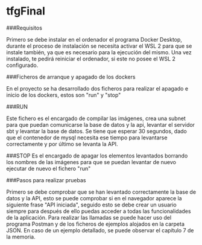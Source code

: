 # tfgFinal

###Requisitos

Primero se debe instalar en el ordenador el programa Docker Desktop, durante el proceso de instalación se necesita activar el WSL 2 para que se instale también, ya que es necesario para la ejecución del mismo.
Una vez instalado, te pedirá reiniciar el ordenador, si este no posee el WSL 2 configurado.

###Ficheros de arranque y apagado de los dockers

En el proyecto se ha desarrollado dos ficheros para realizar el apagado e inicio de los dockers, estos son "run" y "stop"

###RUN

Este fichero es el encargado de compilar las imágenes, crea una subnet para que puedan comunicarse la base de datos y la api, levantar el servidor sbt y levantar la base de datos.
Se tiene que esperar 30 segundos, dado que el contenedor de mysql necesita ese tiempo para levantarse correctamente y por último se levanta la API.

###STOP
Es el encargado de apagar los elementos levantados borrando los nombres de las imágenes para que se puedan levantar de nuevo ejecutar de nuevo el fichero "run"

###Pasos para realizar pruebas

Primero se debe comprobar que se han levantado correctamente la base de datos y la API, esto se puede comprobar si en el navegador aparece la siguiente frase "API iniciada", seguido esto se debe crear un usuario siempre para después de ello puedas acceder a todas las funcionalidades de la aplicación. Para realizar las llamadas se puede hacer uso del programa Postman y de los ficheros de ejemplos alojados en la carpeta JSON.
En caso de un ejemplo detallado, se puede observar el capítulo 7 de la memoria.

